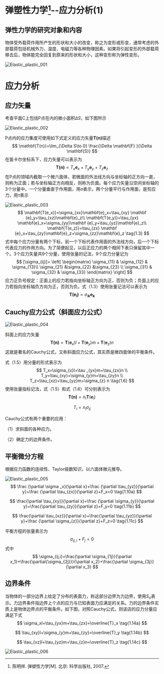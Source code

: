 # 弹塑性力学[^1]--应力分析(1)

## 弹性力学的研究对象和内容

​	物体受外载荷作用所产生的形状和大小的改变，称之为变形或形变，通常考虑的外部载荷包括机械外力、温度、电磁力等各种物理因素。如果将引起变形的外部载荷移去后，物体能完全回复到原来的形状和大小，这种变形称为弹性变形。

![Elastic_plastic_001](image/Elastic_plastic_001.png)

# 应力分析

## 应力矢量

考查平面C上包括P点在内的微小面积$\Delta S$，如下图所示

![Elastic_plastic_002](image/Elastic_plastic_002.png)

P点内的应力集度可使用如下式定义的应力矢量$\mathbf {T(n)}$描述
$$
\mathbf{T(n)}=\lim_{\Delta S\to 0} \frac{\Delta \mathbf{F} }{\Delta \mathbf{S}}
$$
在笛卡尔坐标系下，应力矢量可以表示为
$$
\mathbf{T(n)}=T_x \mathbf{e}_x +T_y \mathbf{e}_y +T_z \mathbf {e}_z  \tag{1.1}
$$
在P点的领域内截取一个微六面体，若微面的外法线方向与坐标轴的正方向一直，则称为正面；若与坐标轴正方向相反，则称为负面。每个应力矢量沿空间坐标轴的3个分量中，一个分量垂直于作用面，用$\sigma$表示，两个分量平行与作用面，是剪应力，用$\tau$表示

![Elastic_plastic_003](image/Elastic_plastic_003.png)
$$
\mathbf{T(e_x)}=\sigma_{xx}\mathbf{e}_x+\tau_{xy} \mathbf {e}_y+\tau_{xz}\mathbf{e}_z\\
\mathbf{T(e_y)}=\tau_{yx} \mathbf{e}_x+\sigma_{yy}\mathbf {e}_y+\tau_{yz}\mathbf{e}_z\\
\mathbf{T(e_z)}=\tau_{zx} \mathbf {e}_x+\tau_{zy}\mathbf{e}_z+\sigma_{zz}\mathbf{e}_z  \tag{1.3}
$$
式中每个应力分量有两个下标，前一个下标代表作用面的外法线方向，后一个下标代表应力的作用方向。为了简便起见，以后正应力的两个相同下表只保留其中一个。3个应力矢量共9个分量，使用张量的记法，9个应力分量记为
$$
[\sigma_{ij}]=
\left[
\begin{matrix}
\sigma_{11} & \sigma_{12} & \sigma_{13}\\
\sigma_{21} &\sigma_{22} &\sigma_{23} \\
\sigma_{31} & \sigma_{32} & \sigma_{33}   
\end{matrix}
\right]
$$
应力正负号规定：正面上的应力若指向坐标轴正方向为正，否则为负；负面上的应力若指向坐标轴负方向为正，否则为负。式（1.3）使用张量记法可以表示为
$$
\mathbf{T(e_i)}=\sigma_{i\mathbf k} \mathbf{e_k}   \tag{1.4}
$$

## Cauchy应力公式（斜面应力公式）

![Elastic_plastic_004](image/Elastic_plastic_004.png)

斜面上的应力矢量
$$
\mathbf{T(n)}=\mathbf{T}(\mathbf e_x) l+\mathbf{T}(\mathbf e_y)m+\mathbf{T}(\mathbf e_z)n  \tag{1.5}
$$
这就是著名的Cauchy公式，又称斜面应力公式，其实质是微四面体的平衡条件。

式（1.5）用分量的形式表示为
$$
T_x=\sigma_{x}l+\tau _{yx}m+\tau_{zx}n \\
T_y=\tau_{xy}+\sigma_{y}m+\tau_{zy}n   \\
T_z=\tau_{xz}+\tau_{yz}m+\sigma_{z} n  \tag{1.6}
$$
使用张量指标记法，式（1.5）和式（1.6）可分别表示为
$$
\mathbf{T(n)}=n_i \mathbf{T}(\mathbf{e}_i) \tag{1.7a}
$$

$$
T_i=n_i \sigma_{ij}     \tag{1.7b}
$$

Cauchy公式有两个重要的应用：

（1）求斜面的各种应力。

（2）确定力的边界条件。

## 平衡微分方程

根据应力函数的连续性、Taylor级数知识，以六面体微元推导。

![Elastic_plastic_005](image/Elastic_plastic_005.png)
$$
\frac {\partial \sigma _x}{\partial x}+\frac {\partial \tau_{yz}}{\partial y}+\frac {\partial \tau_{zx}}{\partial z}+F_x=0     \tag{1.10a}
$$

$$
\frac{\partial \tau_{xy}}{\partial x}+\frac {\partial \sigma_{y}}{\partial y}+\frac{\partial \tau_{zy}}{\partial z}+F_y=0  \tag{1.11b}
$$

$$
\frac{\partial \tau_{xz}}{\partial x}+\frac{\partial \tau_{yz}}{\partial y}+\frac {\partial \sigma_{z}}{\partial z}+F_z=0  \tag{1.11c}
$$

平衡方程的张量表示为
$$
\sigma_{ij,i}+F_j=0  \tag{1.13}
$$
式中
$$
\sigma_{ij,i}=\frac{\partial \sigma_{1j}}{\partial x_1}+\frac{\partial{\sigma_{2j}}}{\partial x_2}+\frac{\partial \sigma_{3j}}{\partial x_3}
$$

## 边界条件

当物体的一部分边界上给定了分布的表面力，称这部分边界为力边界，使用$S_\sigma$表示。力边界条件指边界上个点的应力与已知表面力应满足的关系。力的边界条件实质上是物体边界点的平衡条件。如下图，对照Cauchy公式，则该店的应力分量应满足下式
$$
\sigma_xl+\tau_{yx}m+\tau_{zx}=\overline{T}_x  \tag{1.14a}
$$

$$
\tau_{xy}l+\sigma_{y}m+\tau_{zy}=\overline{T}_y  \tag{1.14b}
$$

$$
\tau_{xz}l+\tau_{yz}m+\tau_{z}n=\overline{T}_z  \tag{1.14c}
$$

![Elastic_plastic_006](image/Elastic_plastic_006.png)

[^1]: 陈明祥. 弹塑性力学[M]. 北京: 科学出版社, 2007.
